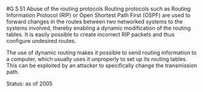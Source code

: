 #G 5.51 Abuse of the routing protocols
Routing protocols such as Routing Information Protocol (RIP) or Open Shortest Path First (OSPF) are used to forward changes in the routes between two networked systems to the systems involved, thereby enabling a dynamic modification of the routing tables. It is easily possible to create incorrect RIP packets and thus configure undesired routes.

The use of dynamic routing makes it possible to send routing information to a computer, which usually uses it unproperly to set up its routing tables. This can be exploited by an attacker to specifically change the transmission path.

Status: as of 2005



